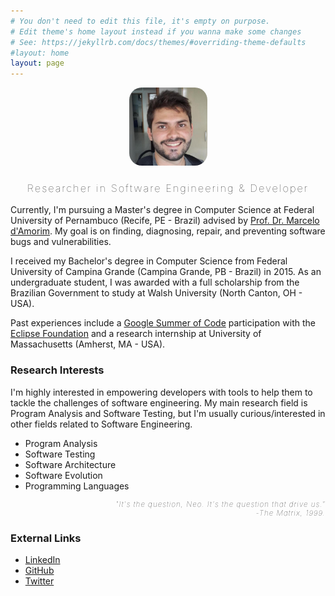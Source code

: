 ```yaml
---
# You don't need to edit this file, it's empty on purpose.
# Edit theme's home layout instead if you wanna make some changes
# See: https://jekyllrb.com/docs/themes/#overriding-theme-defaults
#layout: home
layout: page 
---
```

<p style="text-align: center">
<img alt="Jeanderson Candido" src="/img/avatar.jpg" class="img-responsive" style="width:125px; height:125px; border-radius:20px;"/>
<h3 style="text-align:center;font-weight:100;letter-spacing:2px;">Researcher in Software Engineering & Developer</h3>
</p>

Currently, I'm pursuing a Master's degree in Computer Science at Federal
University of Pernambuco (Recife, PE - Brazil) advised by [Prof. Dr. Marcelo
d'Amorim](http://www.cin.ufpe.br/~damorim/). My goal is on finding,
diagnosing, repair, and preventing software bugs and vulnerabilities.

I received my Bachelor's degree in Computer Science from Federal University of
Campina Grande (Campina Grande, PB - Brazil) in 2015. As an undergraduate
student, I was awarded with a full scholarship from the Brazilian Government to
study at Walsh University (North Canton, OH - USA).

Past experiences include a [Google Summer of
Code](https://www.google-melange.com/archive/gsoc/2014/orgs/eclipse/projects/jeandersonbc.html)
participation with the [Eclipse
Foundation](https://www.eclipse.org/eclipse/platform-ui/) and a research
internship at University of Massachusetts (Amherst, MA - USA).

### Research Interests

I'm highly interested in empowering developers with tools to help them to
tackle the challenges of software engineering. My main research field is
Program Analysis and Software Testing, but I'm usually curious/interested in
other fields related to Software Engineering.

* Program Analysis
* Software Testing
* Software Architecture
* Software Evolution
* Programming Languages

<p style="font-size:smaller;text-align:right;font-style:italic;font-weight:100;letter-spacing:1px;">
"It's the question, Neo. It's the question that drive us."<br>
-The Matrix, 1999.
</p>

### External Links
* [LinkedIn]()
* [GitHub]()
* [Twitter]()
